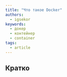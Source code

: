 ```yaml
---
title: "Что такое Docker"
authors:
  - igsekor
keywords:
  - докер
  - контейнер
  - container
tags:
  - article
---
```


## Кратко
